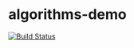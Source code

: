 # algorithms-demo
[![Build Status](https://travis-ci.org/tiarebalbi/algorithms-demo.svg?branch=master)](https://travis-ci.org/tiarebalbi/algorithms-demo)
